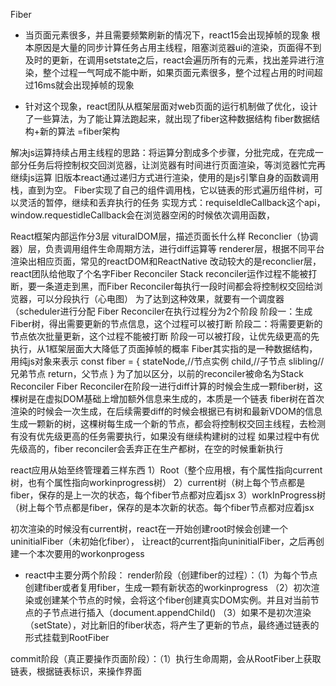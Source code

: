Fiber
- 当页面元素很多，并且需要频繁刷新的情况下，react15会出现掉帧的现象
  根本原因是大量的同步计算任务占用主线程，阻塞浏览器ui的渲染，页面得不到及时的更新，在调用setstate之后，react会遍历所有的元素，找出差异进行渲染，整个过程一气呵成不能中断，如果页面元素很多，整个过程占用的时间超过16ms就会出现掉帧的现象

- 针对这个现象，react团队从框架层面对web页面的运行机制做了优化，设计了一些算法，为了能让算法跑起来，就出现了fiber这种数据结构
 fiber数据结构+新的算法 =fiber架构

解决js运算持续占用主线程的思路：将运算分割成多个步骤，分批完成，在完成一部分任务后将控制权交回浏览器，让浏览器有时间进行页面渲染，等浏览器忙完再继续js运算
旧版本react通过递归方式进行渲染，使用的是js引擎自身的函数调用栈，直到为空。
Fiber实现了自己的组件调用栈，它以链表的形式遍历组件树，可以灵活的暂停，继续和丢弃执行的任务
实现方式：requiseIdleCallback这个api，window.requestidleCallback会在浏览器空闲的时候依次调用函数，

React框架内部运作分3层
vituralDOM层，描述页面长什么样
Reconclier（协调器）层，负责调用组件生命周期方法，进行diff运算等
renderer层，根据不同平台渲染出相应页面，常见的reactDOM和ReactNative
改动较大的是reconclier层，react团队给他取了个名字Fiber Reconciler
Stack reconciler运作过程不能被打断，要一条道走到黑，而Fiber Reconciler每执行一段时间都会将控制权交回给浏览器，可以分段执行（心电图）
为了达到这种效果，就要有一个调度器（scheduler进行分配
Fiber Reconciler在执行过程分为2个阶段
阶段一：生成Fiber树，得出需要更新的节点信息，这个过程可以被打断
阶段二：将需要更新的节点依次批量更新，这个过程不能被打断
阶段一可以被打段，让优先级更高的先执行，从1框架层面大大降低了页面掉帧的概率
Fiber其实指的是一种数据结构，用纯js对象来表示
const fiber = {
    stateNode,//节点实例
    child,//子节点
    slibling//兄弟节点
    return，父节点
}
为了加以区分，以前的reconciler被命名为Stack Reconciler
Fiber Reconciler在阶段一进行diff计算的时候会生成一颗fiber树，这棵树是在虚拟DOM基础上增加额外信息来生成的，本质是一个链表
fiber树在首次渲染的时候会一次生成，在后续需要diff的时候会根据已有树和最新VDOM的信息生成一颗新的树，这棵树每生成一个新的节点，都会将控制权交回主线程，去检测有没有优先级更高的任务需要执行，如果没有继续构建树的过程
如果过程中有优先级高的，fiber reconciler会丢弃正在生产都树，在空的时候重新执行


react应用从始至终管理着三样东西
1）Root（整个应用根，有个属性指向current树，也有个属性指向workinprogress树）
2）current树（树上每个节点都是fiber，保存的是上一次的状态，每个fiber节点都对应着jsx
3）workInProgress树（树上每个节点都是fiber，保存的是本次新的状态。每个fiber节点都对应着jsx

初次渲染的时候没有current树，react在一开始创建root时候会创建一个uninitialFiber（未初始化fiber），
让react的current指向uninitialFiber，之后再创建一个本次要用的workonprogess

- react中主要分两个阶段：
render阶段（创建fiber的过程）：（1）为每个节点创建fiber或者复用fiber，生成一颗有新状态的workinprogress
                            （2）初次渲染或创建某个节点的时候，会将这个fiber创建真实DOM实例。并且对当前节点的子节点进行插入（document.appendChild()
                            （3）如果不是初次渲染（setState），对比新旧的fiber状态，将产生了更新的节点，最终通过链表的形式挂载到RootFiber

commit阶段（真正要操作页面阶段）：（1）执行生命周期，会从RootFiber上获取链表，根据链表标识，来操作界面
